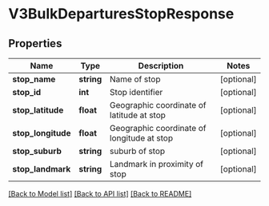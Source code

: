 # V3BulkDeparturesStopResponse

## Properties
Name | Type | Description | Notes
------------ | ------------- | ------------- | -------------
**stop_name** | **string** | Name of stop | [optional] 
**stop_id** | **int** | Stop identifier | [optional] 
**stop_latitude** | **float** | Geographic coordinate of latitude at stop | [optional] 
**stop_longitude** | **float** | Geographic coordinate of longitude at stop | [optional] 
**stop_suburb** | **string** | suburb of stop | [optional] 
**stop_landmark** | **string** | Landmark in proximity of stop | [optional] 

[[Back to Model list]](../../README.md#documentation-for-models) [[Back to API list]](../../README.md#documentation-for-api-endpoints) [[Back to README]](../../README.md)

